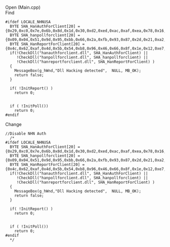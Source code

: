 Open (Main.cpp) <br>
Find <br>


    #ifdef LOCALE_NHNUSA
      BYTE SHA_HanAuthForClient[20] = {0x29,0xc0,0x7e,0x6b,0x8d,0x1d,0x30,0xd2,0xed,0xac,0xaf,0xea,0x78,0x16,0x51,0xf0,0x50,0x52,0x26,0x91};
      BYTE SHA_hanpollforclient[20] = {0x09,0x04,0x51,0x9d,0x95,0xbb,0x66,0x2a,0xfb,0x93,0x87,0x2d,0x21,0xa2,0x93,0x1d,0x6a,0xcb,0xa5,0x4f};
      BYTE SHA_HanReportForClient[20] = {0x4c,0x62,0xaf,0x4d,0x5b,0x54,0xb8,0x96,0x46,0x66,0x8f,0x1e,0x12,0xe7,0xf2,0xd7,0xe4,0x58,0x65,0xc9}; 
      if(!CheckDll("hanauthforclient.dll", SHA_HanAuthForClient) || 
         !CheckDll("hanpollforclient.dll", SHA_hanpollforclient) ||
         !CheckDll("hanreportforclient.dll", SHA_HanReportForClient) )
      {
        MessageBox(g_hWnd,"Dll Hacking detected",  NULL, MB_OK);
        return false;
      }

      if( !InitReport() ) 
        return 0;


      if ( !InitPoll())
        return 0;
    #endif


Change <br>

    //Disable NHN Auth
      /*
    #ifdef LOCALE_NHNUSA
      BYTE SHA_HanAuthForClient[20] = {0x29,0xc0,0x7e,0x6b,0x8d,0x1d,0x30,0xd2,0xed,0xac,0xaf,0xea,0x78,0x16,0x51,0xf0,0x50,0x52,0x26,0x91};
      BYTE SHA_hanpollforclient[20] = {0x09,0x04,0x51,0x9d,0x95,0xbb,0x66,0x2a,0xfb,0x93,0x87,0x2d,0x21,0xa2,0x93,0x1d,0x6a,0xcb,0xa5,0x4f};
      BYTE SHA_HanReportForClient[20] = {0x4c,0x62,0xaf,0x4d,0x5b,0x54,0xb8,0x96,0x46,0x66,0x8f,0x1e,0x12,0xe7,0xf2,0xd7,0xe4,0x58,0x65,0xc9}; 
      if(!CheckDll("hanauthforclient.dll", SHA_HanAuthForClient) || 
         !CheckDll("hanpollforclient.dll", SHA_hanpollforclient) ||
         !CheckDll("hanreportforclient.dll", SHA_HanReportForClient) )
      {
        MessageBox(g_hWnd,"Dll Hacking detected",  NULL, MB_OK);
        return false;
      }

      if( !InitReport() ) 
        return 0;


      if ( !InitPoll())
        return 0;
    #endif
      */


